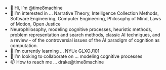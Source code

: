 - 👋 Hi, I’m @time8machine
- 👀 I’m interested in ... Narrative Theory, Intelligence Collection Methods, Software Engineering, Computer Engineering, Philosophy of Mind, Laws of Motion, Open Justice
- Neurophilosophy, modeling cognitive processes,  heuristic methods, problem representation and search methods, classic AI techniques, and a review       - of the controversial issues of the AI paradigm of cognition as computation.
- 🌱 I’m currently learning ...  NYUx GLXOJ101
- 💞️ I’m looking to collaborate on ... modeling cognitive processes
- 📫 How to reach me ... drake@time8machine 

